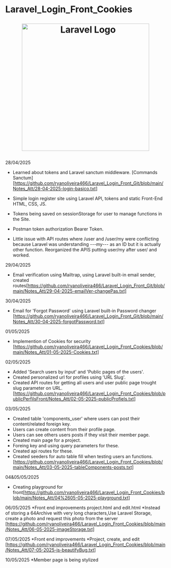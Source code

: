 # Laravel_Login_Front_Cookies<p align="center"><a href="https://laravel.com" target="_blank"><img src="https://raw.githubusercontent.com/laravel/art/master/logo-lockup/5%20SVG/2%20CMYK/1%20Full%20Color/laravel-logolockup-cmyk-red.svg" width="400" alt="Laravel Logo"></a></p>

28/04/2025

* Learned about tokens and Laravel sanctum middleware. [Commands Sanctum][https://github.com/ryanoliveira466/Laravel_Login_Front_Git/blob/main/Notes_Att/28-04-2025-login-basico.txt]
* Simple login register site using Laravel API, tokens and static Front-End HTML, CSS, JS.
* Tokens being saved on sessionStorage for user to manage functions in the Site.
* Postman token authorization Bearer Token.

* Little issue with API routes where /user and /user/my were conflicting because Laravel was understanding ---my--- as an ID but it is actually other function.
  Reorganized the APIS putting user/my after user/ and worked.

29/04/2025

* Email verification using Mailtrap, using Laravel built-in email sender, created routes[https://github.com/ryanoliveira466/Laravel_Login_Front_Git/blob/main/Notes_Att/29-04-2025-emailVer-changePas.txt]

30/04/2025

* Email for 'Forgot Password' using Laravel built-in Password changer [https://github.com/ryanoliveira466/Laravel_Login_Front_Git/blob/main/Notes_Att/30-04-2025-forgotPassword.txt]

01/05/2025

* Implemention of Cookies for security [https://github.com/ryanoliveira466/Laravel_Login_Front_Cookies/blob/main/Notes_Att/01-05-2025-Cookies.txt]

02/05/2025

* Added 'Search users by input' and 'Public pages of the users'.
* Created personalized url for profiles using 'URL Slug'.
* Created API routes for getting all users and user public page trought slug parameter on URL.
[https://github.com/ryanoliveira466/Laravel_Login_Front_Cookies/blob/publicPerfilsFront/Notes_Att/02-05-2025-publicProfiels.txt]

03/05/2025
* Created table 'components_user' where users can post their content/related foreign key.
* Users can create content from their profile page.
* Users can see others users posts if they visit their member page.
* Created main page for a project.
* Foreing key and using query parameters for these.
* Created api routes for these.
* Created seeders for auto table fill when testing users an functions. [https://github.com/ryanoliveira466/Laravel_Login_Front_Cookies/blob/main/Notes_Att/03-05-2025-tableComponents-posts.txt]


04&05/05/2025
* Creating playground for front[https://github.com/ryanoliveira466/Laravel_Login_Front_Cookies/blob/main/Notes_Att/04%2605-05-2025-playground.txt]

06/05/2025
*Front end improvements project.html and edit.html
*Instead of storing a 64Archive with very long characters,Use Laravel Storage, create a photo and request this photo from the server
[https://github.com/ryanoliveira466/Laravel_Login_Front_Cookies/blob/main/Notes_Att/06-05-2025-imageStorage.txt]


07/05/2025
*Front end improvements
*Project, create, and edit
[https://github.com/ryanoliveira466/Laravel_Login_Front_Cookies/blob/main/Notes_Att/07-05-2025-js-beautifyBug.txt]

10/05/2025
*Member page is being stylized

